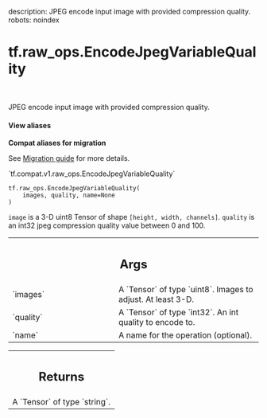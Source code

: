 description: JPEG encode input image with provided compression quality.
robots: noindex

# tf.raw_ops.EncodeJpegVariableQuality

<!-- Insert buttons and diff -->

<table class="tfo-notebook-buttons tfo-api nocontent" align="left">

</table>



JPEG encode input image with provided compression quality.


<section class="expandable">
  <h4 class="showalways">View aliases</h4>
  <p>
<b>Compat aliases for migration</b>
<p>See
<a href="https://www.tensorflow.org/guide/migrate">Migration guide</a> for
more details.</p>
<p>`tf.compat.v1.raw_ops.EncodeJpegVariableQuality`</p>
</p>
</section>

<pre class="devsite-click-to-copy prettyprint lang-py tfo-signature-link">
<code>tf.raw_ops.EncodeJpegVariableQuality(
    images, quality, name=None
)
</code></pre>



<!-- Placeholder for "Used in" -->

`image` is a 3-D uint8 Tensor of shape `[height, width, channels]`.
`quality` is an int32 jpeg compression quality value between 0 and 100.

<!-- Tabular view -->
 <table class="responsive fixed orange">
<colgroup><col width="214px"><col></colgroup>
<tr><th colspan="2"><h2 class="add-link">Args</h2></th></tr>

<tr>
<td>
`images`<a id="images"></a>
</td>
<td>
A `Tensor` of type `uint8`. Images to adjust.  At least 3-D.
</td>
</tr><tr>
<td>
`quality`<a id="quality"></a>
</td>
<td>
A `Tensor` of type `int32`. An int quality to encode to.
</td>
</tr><tr>
<td>
`name`<a id="name"></a>
</td>
<td>
A name for the operation (optional).
</td>
</tr>
</table>



<!-- Tabular view -->
 <table class="responsive fixed orange">
<colgroup><col width="214px"><col></colgroup>
<tr><th colspan="2"><h2 class="add-link">Returns</h2></th></tr>
<tr class="alt">
<td colspan="2">
A `Tensor` of type `string`.
</td>
</tr>

</table>

